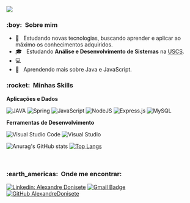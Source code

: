 ![](https://komarev.com/ghpvc/?username=AlexandreDonisete&color=006bed)

<h3> :boy: &nbsp;Sobre mim </h3>

- 🤔 &nbsp; Estudando novas tecnologias, buscando aprender e aplicar ao máximo os conhecimentos adquiridos. 
- 🎓 &nbsp; Estudando **Análise e Desenvolvimento de Sistemas** na <a href="https://www.uscs.edu.br/">USCS</a>.
- :computer: &nbsp;
- 🌱 &nbsp; Aprendendo mais sobre Java e JavaScript.

<h3> :rocket: &nbsp;Minhas Skills </h3>

**Aplicações e Dados**

  ![JAVA](https://img.shields.io/badge/Java-ED8B00?style=for-the-badge&logo=openjdk&logoColor=white)
  ![Spring](https://img.shields.io/badge/spring-%236DB33F.svg?style=for-the-badge&logo=spring&logoColor=white)
  ![JavaScript](https://img.shields.io/badge/javascript-%23323330.svg?style=for-the-badge&logo=javascript&logoColor=%23F7DF1E)
  ![NodeJS](https://img.shields.io/badge/node.js-6DA55F?style=for-the-badge&logo=node.js&logoColor=white)
  ![Express.js](https://img.shields.io/badge/express.js-%23404d59.svg?style=for-the-badge&logo=express&logoColor=%2361DAFB)
  ![MySQL](https://img.shields.io/badge/mysql-4479A1.svg?style=for-the-badge&logo=mysql&logoColor=white)
  
  
**Ferramentas de Desenvolvimento**

  ![Visual Studio Code](https://img.shields.io/badge/Visual%20Studio%20Code-0078d7.svg?style=for-the-badge&logo=visual-studio-code&logoColor=white)
  ![Visual Studio](https://img.shields.io/badge/Visual%20Studio-5C2D91.svg?style=for-the-badge&logo=visual-studio&logoColor=white)

  ![Anurag's GitHub stats](https://github-readme-stats.vercel.app/api?username=AlexandreDonisete&show_icons=true&theme=radical)
  [![Top Langs](https://github-readme-stats.vercel.app/api/top-langs/?username=AlexandreDonisete&hide_progress=true)](https://github.com/AlexandreDonisete/github-readme-stats)

<br/>

<h3> :earth_americas: &nbsp;Onde me encontrar: </h3> 

[![Linkedin: Alexandre Donisete](https://img.shields.io/badge/-AlexandreDonisete-blue?style=flat-square&logo=Linkedin&logoColor=white&link=https://www.linkedin.com/in/alexandre-donisete-2316421a4/)](https://www.linkedin.com/in/alexandre-donisete-2316421a4/)
[![Gmail Badge](https://img.shields.io/badge/-ale.bezerra.donisete@gmail.com-006bed?style=flat-square&logo=Gmail&logoColor=white&link=mailto:ale.bezerra.donisete@gmail.com)](mailto:ale.bezerra.donisete@gmail.com)
[![GitHub AlexandreDonisete]( https://img.shields.io/github/followers/AlexandreDonisete?label=follow&style=social)](https://github.com/AlexandreDonisete)
